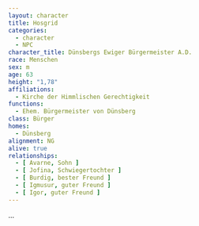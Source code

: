 ```yaml
---
layout: character
title: Hosgrid
categories:
  - character
  - NPC
character_title: Dünsbergs Ewiger Bürgermeister A.D.
race: Menschen
sex: m
age: 63
height: "1,78"
affiliations:
  - Kirche der Himmlischen Gerechtigkeit
functions:
  - Ehem. Bürgermeister von Dünsberg
class: Bürger
homes:
  - Dünsberg
alignment: NG
alive: true
relationships:
  - [ Avarne, Sohn ]
  - [ Jofina, Schwiegertochter ]
  - [ Burdig, bester Freund ]
  - [ Igmusur, guter Freund ]
  - [ Igor, guter Freund ]
---
```


...